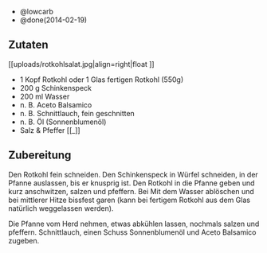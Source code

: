- @lowcarb
- @done(2014-02-19)


## Zutaten
[[uploads/rotkohlsalat.jpg|align=right|float ]]

- 1 Kopf    Rotkohl oder 1 Glas fertigen Rotkohl (550g)
- 200 g     Schinkenspeck
- 200 ml    Wasser
-  n. B.    Aceto Balsamico
-  n. B.    Schnittlauch, fein geschnitten
-  n. B.    Öl (Sonnenblumenöl)
- Salz & Pfeffer
[[_]]

## Zubereitung

Den Rotkohl fein schneiden. Den Schinkenspeck in Würfel schneiden, in der Pfanne auslassen, bis er knusprig ist. Den Rotkohl in die Pfanne geben und kurz anschwitzen, salzen und pfeffern. Bei Mit dem Wasser ablöschen und bei mittlerer Hitze bissfest garen (kann bei fertigem Rotkohl aus dem Glas natürlich weggelassen werden).

Die Pfanne vom Herd nehmen, etwas abkühlen lassen, nochmals salzen und pfeffern. Schnittlauch, einen Schuss Sonnenblumenöl und Aceto Balsamico zugeben.
